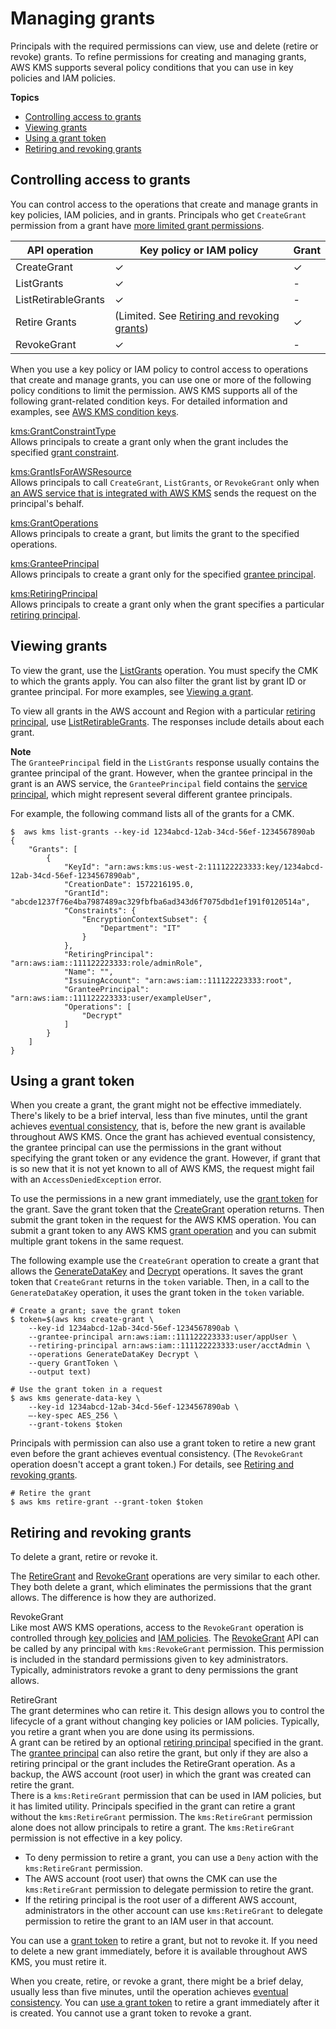 # Managing grants<a name="grant-manage"></a>

Principals with the required permissions can view, use and delete \(retire or revoke\) grants\. To refine permissions for creating and managing grants, AWS KMS supports several policy conditions that you can use in key policies and IAM policies\.

**Topics**
+ [Controlling access to grants](#grant-authorization)
+ [Viewing grants](#grant-view)
+ [Using a grant token](#using-grant-token)
+ [Retiring and revoking grants](#grant-delete)

## Controlling access to grants<a name="grant-authorization"></a>

You can control access to the operations that create and manage grants in key policies, IAM policies, and in grants\. Principals who get `CreateGrant` permission from a grant have [more limited grant permissions](create-grant-overview.md#grant-creategrant)\. 


| API operation | Key policy or IAM policy | Grant | 
| --- | --- | --- | 
| CreateGrant | ✓ | ✓ | 
| ListGrants | ✓ | \- | 
| ListRetirableGrants | ✓ | \- | 
| Retire Grants | \(Limited\. See [Retiring and revoking grants](#grant-delete)\) | ✓ | 
| RevokeGrant | ✓ | \- | 

When you use a key policy or IAM policy to control access to operations that create and manage grants, you can use one or more of the following policy conditions to limit the permission\. AWS KMS supports all of the following grant\-related condition keys\. For detailed information and examples, see [AWS KMS condition keys](policy-conditions.md#conditions-kms)\.

[kms:GrantConstraintType](policy-conditions.md#conditions-kms-grant-constraint-type)  
Allows principals to create a grant only when the grant includes the specified [grant constraint](create-grant-overview.md#grant-constraints)\.

[kms:GrantIsForAWSResource](policy-conditions.md#conditions-kms-grant-is-for-aws-resource)  
Allows principals to call `CreateGrant`, `ListGrants`, or `RevokeGrant` only when [an AWS service that is integrated with AWS KMS](https://aws.amazon.com/kms/features/#AWS_Service_Integration) sends the request on the principal's behalf\.

[kms:GrantOperations](policy-conditions.md#conditions-kms-grant-operations)  
Allows principals to create a grant, but limits the grant to the specified operations\.

[kms:GranteePrincipal](policy-conditions.md#conditions-kms-grantee-principal)  
Allows principals to create a grant only for the specified [grantee principal](grants.md#terms-grantee-principal)\.

[kms:RetiringPrincipal](policy-conditions.md#conditions-kms-retiring-principal)  
Allows principals to create a grant only when the grant specifies a particular [retiring principal](grants.md#terms-retiring-principal)\.

## Viewing grants<a name="grant-view"></a>

To view the grant, use the [ListGrants](https://docs.aws.amazon.com/kms/latest/APIReference/API_ListGrants.html) operation\. You must specify the CMK to which the grants apply\. You can also filter the grant list by grant ID or grantee principal\. For more examples, see [Viewing a grant](programming-grants.md#list-grants)\.

To view all grants in the AWS account and Region with a particular [retiring principal](grants.md#terms-retiring-principal), use [ListRetirableGrants](https://docs.aws.amazon.com/kms/latest/APIReference/API_ListRetirableGrants.html)\. The responses include details about each grant\.

**Note**  
The `GranteePrincipal` field in the `ListGrants` response usually contains the grantee principal of the grant\. However, when the grantee principal in the grant is an AWS service, the `GranteePrincipal` field contains the [service principal](https://docs.aws.amazon.com/IAM/latest/UserGuide/reference_policies_elements_principal.html#principal-services), which might represent several different grantee principals\.

For example, the following command lists all of the grants for a CMK\.

```
$  aws kms list-grants --key-id 1234abcd-12ab-34cd-56ef-1234567890ab
{
    "Grants": [
        {
            "KeyId": "arn:aws:kms:us-west-2:111122223333:key/1234abcd-12ab-34cd-56ef-1234567890ab",
            "CreationDate": 1572216195.0,
            "GrantId": "abcde1237f76e4ba7987489ac329fbfba6ad343d6f7075dbd1ef191f0120514a",
            "Constraints": {
                "EncryptionContextSubset": {
                    "Department": "IT"
                }
            },
            "RetiringPrincipal": "arn:aws:iam::111122223333:role/adminRole",
            "Name": "",
            "IssuingAccount": "arn:aws:iam::111122223333:root",
            "GranteePrincipal": "arn:aws:iam::111122223333:user/exampleUser",
            "Operations": [
                "Decrypt"
            ]
        }
    ]
}
```

## Using a grant token<a name="using-grant-token"></a>

When you create a grant, the grant might not be effective immediately\. There's likely to be a brief interval, less than five minutes, until the grant achieves [eventual consistency](grants.md#terms-eventual-consistency), that is, before the new grant is available throughout AWS KMS\. Once the grant has achieved eventual consistency, the grantee principal can use the permissions in the grant without specifying the grant token or any evidence the grant\. However, if grant that is so new that it is not yet known to all of AWS KMS, the request might fail with an `AccessDeniedException` error\.

To use the permissions in a new grant immediately, use the [grant token](grants.md#grant_token) for the grant\. Save the grant token that the [CreateGrant](https://docs.aws.amazon.com/kms/latest/APIReference/API_CreateGrant.html) operation returns\. Then submit the grant token in the request for the AWS KMS operation\. You can submit a grant token to any AWS KMS [grant operation](grants.md#terms-grant-operations) and you can submit multiple grant tokens in the same request\.



The following example use the `CreateGrant` operation to create a grant that allows the [GenerateDataKey](https://docs.aws.amazon.com/kms/latest/APIReference/API_GenerateDataKey.html) and [Decrypt](https://docs.aws.amazon.com/kms/latest/APIReference/API_Decrypt.html) operations\. It saves the grant token that `CreateGrant` returns in the `token` variable\. Then, in a call to the `GenerateDataKey` operation, it uses the grant token in the `token` variable\.

```
# Create a grant; save the grant token 
$ token=$(aws kms create-grant \
    --key-id 1234abcd-12ab-34cd-56ef-1234567890ab \
    --grantee-principal arn:aws:iam::111122223333:user/appUser \
    --retiring-principal arn:aws:iam::111122223333:user/acctAdmin \
    --operations GenerateDataKey Decrypt \
    --query GrantToken \
    --output text)

# Use the grant token in a request
$ aws kms generate-data-key \
    --key-id 1234abcd-12ab-34cd-56ef-1234567890ab \
    –-key-spec AES_256 \
    --grant-tokens $token
```

Principals with permission can also use a grant token to retire a new grant even before the grant achieves eventual consistency\. \(The `RevokeGrant` operation doesn't accept a grant token\.\) For details, see [Retiring and revoking grants](#grant-delete)\.

```
# Retire the grant
$ aws kms retire-grant --grant-token $token
```

## Retiring and revoking grants<a name="grant-delete"></a>

To delete a grant, retire or revoke it\.

The [RetireGrant](https://docs.aws.amazon.com/kms/latest/APIReference/API_RetireGrant.html) and [RevokeGrant](https://docs.aws.amazon.com/kms/latest/APIReference/API_RevokeGrant.html) operations are very similar to each other\. They both delete a grant, which eliminates the permissions that the grant allows\. The difference is how they are authorized\.

RevokeGrant  
Like most AWS KMS operations, access to the `RevokeGrant` operation is controlled through [key policies](key-policies.md) and [IAM policies](iam-policies.md)\. The [RevokeGrant](https://docs.aws.amazon.com/kms/latest/APIReference/API_RevokeGrant.html) API can be called by any principal with `kms:RevokeGrant` permission\. This permission is included in the standard permissions given to key administrators\. Typically, administrators revoke a grant to deny permissions the grant allows\.

RetireGrant  
The grant determines who can retire it\. This design allows you to control the lifecycle of a grant without changing key policies or IAM policies\. Typically, you retire a grant when you are done using its permissions\.  
A grant can be retired by an optional [retiring principal](grants.md#terms-retiring-principal) specified in the grant\. The [grantee principal](grants.md#terms-grantee-principal) can also retire the grant, but only if they are also a retiring principal or the grant includes the RetireGrant operation\. As a backup, the AWS account \(root user\) in which the grant was created can retire the grant\.  
There is a `kms:RetireGrant` permission that can be used in IAM policies, but it has limited utility\. Principals specified in the grant can retire a grant without the `kms:RetireGrant` permission\. The `kms:RetireGrant` permission alone does not allow principals to retire a grant\. The `kms:RetireGrant` permission is not effective in a key policy\.  
+ To deny permission to retire a grant, you can use a `Deny` action with the `kms:RetireGrant` permission\.
+ The AWS account \(root user\) that owns the CMK can use the `kms:RetireGrant` permission to delegate permission to retire the grant\. 
+ If the retiring principal is the root user of a different AWS account, administrators in the other account can use `kms:RetireGrant` to delegate permission to retire the grant to an IAM user in that account\.

You can use a [grant token](grants.md#grant_token) to retire a grant, but not to revoke it\. If you need to delete a new grant immediately, before it is available throughout AWS KMS, you must retire it\.

When you create, retire, or revoke a grant, there might be a brief delay, usually less than five minutes, until the operation achieves [eventual consistency](grants.md#terms-eventual-consistency)\. You can [use a grant token](#using-grant-token) to retire a grant immediately after it is created\. You cannot use a grant token to revoke a grant\.